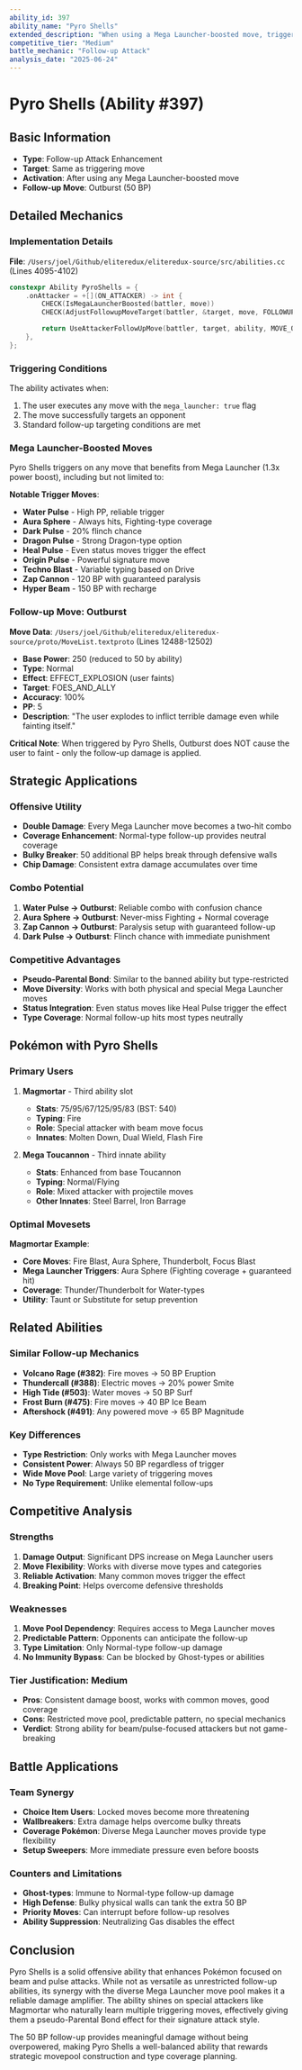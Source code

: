 ```yaml
---
ability_id: 397
ability_name: "Pyro Shells"
extended_description: "When using a Mega Launcher-boosted move, triggers a follow-up 50 BP Outburst attack against the same target. This powerful combo ability effectively adds explosive damage to every beam, pulse, or projectile attack that benefits from Mega Launcher's power enhancement bonus, doubling the impact."
competitive_tier: "Medium"
battle_mechanic: "Follow-up Attack"
analysis_date: "2025-06-24"
---
```


# Pyro Shells (Ability #397)

## Basic Information
- **Type**: Follow-up Attack Enhancement
- **Target**: Same as triggering move
- **Activation**: After using any Mega Launcher-boosted move
- **Follow-up Move**: Outburst (50 BP)

## Detailed Mechanics

### Implementation Details
**File**: `/Users/joel/Github/eliteredux/eliteredux-source/src/abilities.cc` (Lines 4095-4102)

```cpp
constexpr Ability PyroShells = {
    .onAttacker = +[](ON_ATTACKER) -> int {
        CHECK(IsMegaLauncherBoosted(battler, move))
        CHECK(AdjustFollowupMoveTarget(battler, &target, move, FOLLOWUP_STANDARD))

        return UseAttackerFollowUpMove(battler, target, ability, MOVE_OUTBURST, 50);
    },
};
```

### Triggering Conditions
The ability activates when:
1. The user executes any move with the `mega_launcher: true` flag
2. The move successfully targets an opponent
3. Standard follow-up targeting conditions are met

### Mega Launcher-Boosted Moves
Pyro Shells triggers on any move that benefits from Mega Launcher (1.3x power boost), including but not limited to:

**Notable Trigger Moves**:
- **Water Pulse** - High PP, reliable trigger
- **Aura Sphere** - Always hits, Fighting-type coverage
- **Dark Pulse** - 20% flinch chance
- **Dragon Pulse** - Strong Dragon-type option
- **Heal Pulse** - Even status moves trigger the effect
- **Origin Pulse** - Powerful signature move
- **Techno Blast** - Variable typing based on Drive
- **Zap Cannon** - 120 BP with guaranteed paralysis
- **Hyper Beam** - 150 BP with recharge

### Follow-up Move: Outburst
**Move Data**: `/Users/joel/Github/eliteredux/eliteredux-source/proto/MoveList.textproto` (Lines 12488-12502)

- **Base Power**: 250 (reduced to 50 by ability)
- **Type**: Normal
- **Effect**: EFFECT_EXPLOSION (user faints)
- **Target**: FOES_AND_ALLY
- **Accuracy**: 100%
- **PP**: 5
- **Description**: "The user explodes to inflict terrible damage even while fainting itself."

**Critical Note**: When triggered by Pyro Shells, Outburst does NOT cause the user to faint - only the follow-up damage is applied.

## Strategic Applications

### Offensive Utility
- **Double Damage**: Every Mega Launcher move becomes a two-hit combo
- **Coverage Enhancement**: Normal-type follow-up provides neutral coverage
- **Bulky Breaker**: 50 additional BP helps break through defensive walls
- **Chip Damage**: Consistent extra damage accumulates over time

### Combo Potential
1. **Water Pulse → Outburst**: Reliable combo with confusion chance
2. **Aura Sphere → Outburst**: Never-miss Fighting + Normal coverage
3. **Zap Cannon → Outburst**: Paralysis setup with guaranteed follow-up
4. **Dark Pulse → Outburst**: Flinch chance with immediate punishment

### Competitive Advantages
- **Pseudo-Parental Bond**: Similar to the banned ability but type-restricted
- **Move Diversity**: Works with both physical and special Mega Launcher moves
- **Status Integration**: Even status moves like Heal Pulse trigger the effect
- **Type Coverage**: Normal follow-up hits most types neutrally

## Pokémon with Pyro Shells

### Primary Users
1. **Magmortar** - Third ability slot
   - **Stats**: 75/95/67/125/95/83 (BST: 540)
   - **Typing**: Fire
   - **Role**: Special attacker with beam move focus
   - **Innates**: Molten Down, Dual Wield, Flash Fire

2. **Mega Toucannon** - Third innate ability
   - **Stats**: Enhanced from base Toucannon
   - **Typing**: Normal/Flying
   - **Role**: Mixed attacker with projectile moves
   - **Other Innates**: Steel Barrel, Iron Barrage

### Optimal Movesets
**Magmortar Example**:
- **Core Moves**: Fire Blast, Aura Sphere, Thunderbolt, Focus Blast
- **Mega Launcher Triggers**: Aura Sphere (Fighting coverage + guaranteed hit)
- **Coverage**: Thunder/Thunderbolt for Water-types
- **Utility**: Taunt or Substitute for setup prevention

## Related Abilities

### Similar Follow-up Mechanics
- **Volcano Rage (#382)**: Fire moves → 50 BP Eruption
- **Thundercall (#388)**: Electric moves → 20% power Smite
- **High Tide (#503)**: Water moves → 50 BP Surf
- **Frost Burn (#475)**: Fire moves → 40 BP Ice Beam
- **Aftershock (#491)**: Any powered move → 65 BP Magnitude

### Key Differences
- **Type Restriction**: Only works with Mega Launcher moves
- **Consistent Power**: Always 50 BP regardless of trigger
- **Wide Move Pool**: Large variety of triggering moves
- **No Type Requirement**: Unlike elemental follow-ups

## Competitive Analysis

### Strengths
1. **Damage Output**: Significant DPS increase on Mega Launcher users
2. **Move Flexibility**: Works with diverse move types and categories
3. **Reliable Activation**: Many common moves trigger the effect
4. **Breaking Point**: Helps overcome defensive thresholds

### Weaknesses
1. **Move Pool Dependency**: Requires access to Mega Launcher moves
2. **Predictable Pattern**: Opponents can anticipate the follow-up
3. **Type Limitation**: Only Normal-type follow-up damage
4. **No Immunity Bypass**: Can be blocked by Ghost-types or abilities

### Tier Justification: Medium
- **Pros**: Consistent damage boost, works with common moves, good coverage
- **Cons**: Restricted move pool, predictable pattern, no special mechanics
- **Verdict**: Strong ability for beam/pulse-focused attackers but not game-breaking

## Battle Applications

### Team Synergy
- **Choice Item Users**: Locked moves become more threatening
- **Wallbreakers**: Extra damage helps overcome bulky threats
- **Coverage Pokémon**: Diverse Mega Launcher moves provide type flexibility
- **Setup Sweepers**: More immediate pressure even before boosts

### Counters and Limitations
- **Ghost-types**: Immune to Normal-type follow-up damage
- **High Defense**: Bulky physical walls can tank the extra 50 BP
- **Priority Moves**: Can interrupt before follow-up resolves
- **Ability Suppression**: Neutralizing Gas disables the effect

## Conclusion

Pyro Shells is a solid offensive ability that enhances Pokémon focused on beam and pulse attacks. While not as versatile as unrestricted follow-up abilities, its synergy with the diverse Mega Launcher move pool makes it a reliable damage amplifier. The ability shines on special attackers like Magmortar who naturally learn multiple triggering moves, effectively giving them a pseudo-Parental Bond effect for their signature attack style.

The 50 BP follow-up provides meaningful damage without being overpowered, making Pyro Shells a well-balanced ability that rewards strategic movepool construction and type coverage planning.